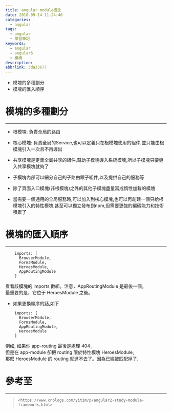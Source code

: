 ```yaml
---
title: angular module概念
date: 2018-09-14 11:24:46
categories:
  - angular
tags:
  - angular
  - 學習筆記
keywords:
  - angular
  - angular6
  - 模塊
description:
abbrlink: 3da33677
---
```


- 模塊的多種劃分
- 模塊的匯入順序
<!--more-->

# 模塊的多種劃分
---
- 根模塊: 負責全局的路由

- 核心模塊: 負責全局的Service,也可以定義只在根模塊使用的組件,並只能由根模塊引入一次且不再導出

- 共享模塊是定義全局共享的組件,幫助子模塊導入系統模塊,所以子模塊只要導入共享模塊就夠了

- 子模塊內部可以細分自己的子路由跟子組件,以及提供自己的服務等

- 除了頁面入口模塊(非根模塊)之外的其他子模塊盡量寫成惰性加載的模塊

- 當需要一個通用的全局服務時,可以加入到核心模塊,也可以再創建一個只給根模塊引入的特性模塊,甚至可以獨立發布到npm,但需要更強的編碼能力和技術積累了


# 模塊的匯入順序
---
```
    imports: [
      BrowserModule,
      FormsModule,
      HeroesModule,
      AppRoutingModule
    ]
```

看看該模塊的 imports 數組。注意，AppRoutingModule 是最後一個。<br>
最重要的是，它位于 HeroesModule 之後。


- 如果更換順序的話,如下

```
    imports: [
      BrowserModule,
      FormsModule,
      AppRoutingModule,
      HeroesModule
    ]
```

例如, 如果你 app-routing 最後是處理 404 ,<br>
但是在 app-module 卻把 routing 限於特性模塊 HeroesModule, <br>
那麼 HeroesModule 的 routing 就進不去了。因為已經被匹配掉了.



# 參考至
--- 
>`<https://www.cnblogs.com/yitim/p/angular2-study-module-framework.html>`




